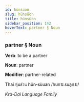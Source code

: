 ```yaml
---
id: hünsüon
slug: hünsüon
title: hünsüon
sidebar_position: 142
hoverText: partner § Noun
---
```


### partner § Noun

**Verb**: to be a partner

**Noun**: partner

**Modifier**: partner-related

Thai หุ้นส่วน hûn-sùuan /hun˥˩.sua̯n˨˩/

*Kra-Dai Language Family*